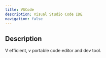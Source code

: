 ```yaml
---
title: VSCode
description: Visual Studio Code IDE
navigation: false
---
```


## Description

V efficient, v portable code editor and dev tool.


